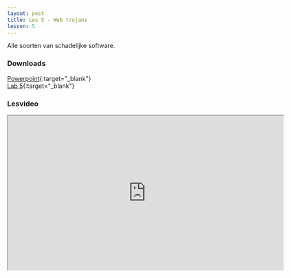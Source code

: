 ```yaml
---
layout: post
title: Les 5 - Web trojans
lesson: 5
---
```


Alle soorten van schadelijke software.

### Downloads

[Powerpoint](https://drive.google.com/file/d/1Kawj4QD1NsvyyVvgQSDZOtVG9vLummFJ/view?usp=sharing){:target="_blank"}  
[Lab 5](https://drive.google.com/file/d/1IO8wUFM9-ZN_VchoZg3tDUOGVSp5FEcu/view?usp=sharing){:target="_blank"}

### Lesvideo
<iframe src="https://drive.google.com/file/d/1lBosk6MXAi5pTTmSPxXNtBlZHYfBnExm/preview" width="640" height="360" allowFullScreen allow="accelerometer; autoplay; encrypted-media; gyroscope; picture-in-picture"></iframe>


